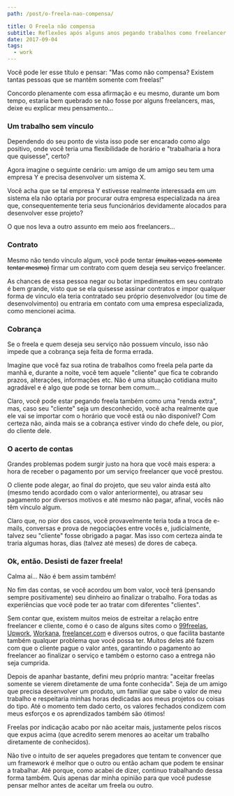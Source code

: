 ```yaml
---
path: /post/o-freela-nao-compensa/

title: O Freela não compensa
subtitle: Reflexões após alguns anos pegando trabalhos como freelancer
date: 2017-09-04
tags:
  - work
---
```

Você pode ler esse título e pensar: "Mas como não compensa? Existem tantas pessoas que se mantêm somente com freelas!"

Concordo plenamente com essa afirmação e eu mesmo, durante um bom tempo, estaria bem quebrado se não fosse por alguns freelancers, mas, deixe eu explicar meu pensamento...

### Um trabalho sem vínculo

Dependendo do seu ponto de vista isso pode ser encarado como algo positivo, onde você teria uma flexibilidade de horário e "trabalharia a hora que quisesse", certo?

Agora imagine o seguinte cenário: um amigo de um amigo seu tem uma empresa Y e precisa desenvolver um sistema X.

Você acha que se tal empresa Y estivesse realmente interessada em um sistema ela não optaria por procurar outra empresa especializada na área que, consequentemente teria seus funcionários devidamente alocados para desenvolver esse projeto?

O que nos leva a outro assunto em meio aos freelancers...

### Contrato

Mesmo não tendo vínculo algum, você pode tentar <del>(muitas vezes somente tentar mesmo)</del> firmar um contrato com quem deseja seu serviço freelancer.

As chances de essa pessoa negar ou botar impedimentos em seu contrato é bem grande, visto que se ela quisesse assinar contratos e impor qualquer forma de vínculo ela teria contratado seu próprio desenvolvedor (ou time de desenvolvimento) ou entraria em contato com uma empresa especializada, como mencionei acima.

### Cobrança

Se o freela e quem deseja seu serviço não possuem vínculo, isso não impede que a cobrança seja feita de forma errada.

Imagine que você faz sua rotina de trabalhos como freela pela parte da manhã e, durante a noite, você tem aquele "cliente" que fica te cobrando prazos, alterações, informações etc. Não é uma situação cotidiana muito agradável e é algo que pode se tornar bem comum...

Claro, você pode estar pegando freela também como uma "renda extra", mas, caso seu "cliente" seja um desconhecido, você acha realmente que ele vai se importar com o horário que você está ou não disponível? Com certeza não, ainda mais se a cobrança estiver vindo do chefe dele, ou pior, do cliente dele.

### O acerto de contas

Grandes problemas podem surgir justo na hora que você mais espera: a hora de receber o pagamento por um serviço freelancer que você prestou.

O cliente pode alegar, ao final do projeto, que seu valor ainda está alto (mesmo tendo acordado com o valor anteriormente), ou atrasar seu pagamento por diversos motivos e até mesmo não pagar, afinal, vocês não têm vínculo algum.

Claro que, no pior dos casos, você provavelmente teria toda a troca de e-mails, conversas e prova de negociações entre vocês e, judicialmente, talvez seu "cliente" fosse obrigado a pagar. Mas isso com certeza ainda te traria algumas horas, dias (talvez até meses) de dores de cabeça.

### Ok, então. Desisti de fazer freela!

Calma aí... Não é bem assim também!

No fim das contas, se você acordou um bom valor, você terá (pensando sempre positivamente) seu dinheiro ao finalizar o trabalho. Fora todas as experiências que você pode ter ao tratar com diferentes "clientes".

Sem contar que, existem muitos meios de estreitar a relação entre freelancer e cliente, como é o caso de alguns sites como o <a href="https://www.99freelas.com.br/" target="_blank">99freelas</a>, <a href="https://www.upwork.com/" target="_blank">Upwork</a>, <a href="https://www.workana.com/pt" target="_blank">Workana</a>, <a href="https://www.freelancer.com/" target="_blank">freelancer.com</a> e diversos outros, o que facilita bastante também qualquer problema que você possa ter. Muitos deles até fazem com que o cliente pague o valor antes, garantindo o pagamento ao freelancer ao finalizar o serviço e também o estorno caso a entrega não seja cumprida.

Depois de apanhar bastante, defini meu próprio mantra: "aceitar freelas somente se vierem diretamente de uma fonte conhecida". Seja de um amigo que precisa desenvolver um produto, um familiar que sabe o valor de meu trabalho e respeitaria minhas horas dedicadas aos meus projetos ou coisas do tipo. Até o momento tem dado certo, os valores fechados condizem com meus esforços e os aprendizados também são ótimos!

Freelas por indicação acabo por não aceitar mais, justamente pelos riscos que expus acima (que acredito serem menores ao aceitar um trabalho diretamente de conhecidos).

Não tive o intuito de ser aqueles pregadores que tentam te convencer que um framework é melhor que o outro ou então acham que podem te ensinar a trabalhar. Até porque, como acabei de dizer, continuo trabalhando dessa forma também. Quis apenas dar minha opinião para que você pudesse pensar melhor antes de aceitar um freela ou outro.
